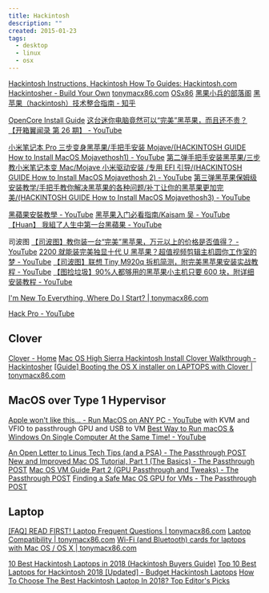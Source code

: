 ```yaml
---
title: Hackintosh
description: ""
created: 2015-01-23
tags:
  - desktop
  - linux
  - osx
---
```


[Hackintosh Instructions, Hackintosh How To Guides: Hackintosh.com](http://www.hackintosh.com/)
[Hackintosher - Build Your Own](https://hackintosher.com/)
[tonymacx86.com](http://www.tonymacx86.com/)
[OSx86](http://wiki.osx86project.org/wiki/index.php/Main_Page)
[黑果小兵的部落阁](https://blog.daliansky.net/)
[黑苹果（hackintosh）技术整合指南 - 知乎](https://zhuanlan.zhihu.com/p/59202039)

[OpenCore Install Guide](https://dortania.github.io/OpenCore-Install-Guide/)
[这台迷你电脑竟然可以“完美”黑苹果，而且还不贵？【开箱翼闻录 第 26 期】 - YouTube](https://www.youtube.com/watch?v=d1olPsGzfGo)

[小米笔记本 Pro 三步变身黑苹果/手把手安装 Mojave/(HACKINTOSH GUIDE How to Install MacOS Mojavethosh1) - YouTube](https://www.youtube.com/watch?v=6Ef_ktXA6_s)
[第二弹手把手安装黑苹果/三步教小米笔记本变 Mac/Mojave 小米驱动安装 /专用 EFI 引导/(HACKINTOSH GUIDE How to Install MacOS Mojavethosh 2) - YouTube](https://www.youtube.com/watch?v=M0GqNuJvvj8)
[第三弹黑苹果保姆级安装教学/手把手教你解决黑苹果的各种问题/补丁让你的黑苹果更加完美/(HACKINTOSH GUIDE How to Install MacOS Mojavethosh3) - YouTube](https://www.youtube.com/watch?v=C47jJD879SE)

[黑蘋果安裝教學 - YouTube](https://www.youtube.com/playlist?list=PL0DjVqdYfD5x7wbxiU0NK0coievRMV6m_)
[黑苹果入门必看指南/Kaisam 吴 - YouTube](https://www.youtube.com/playlist?list=PL0S-cr-cd0sl5JNjvAj7f6VMwL66bFTbz)
[【Huan】 我組了人生中第一台黑蘋果 - YouTube](https://www.youtube.com/watch?v=RRQT9qZeu6g)

司波图
[【司波图】教你装一台“完美”黑苹果，万元以上的价格是否值得？ - YouTube](https://www.youtube.com/watch?v=m9MneUwOuk0)
[2200 就能装完美独显十代 U 黑苹果？超值视频剪辑主机圆你工作室的梦 - YouTube](https://www.youtube.com/watch?v=RXI5lNQrQoU)
[【司波图】联想 Tiny M920q 拆机简测，附完美黑苹果安装实战教程 - YouTube](https://www.youtube.com/watch?v=aktkKppp1MA)
[【图捡垃圾】90%人都够用的黑苹果小主机只要 600 块，附详细安装教程 - YouTube](https://www.youtube.com/watch?v=EN0pD_6pf8o)

[I'm New To Everything, Where Do I Start? | tonymacx86.com](https://www.tonymacx86.com/threads/im-new-to-everything-where-do-i-start.104542/)

[Hack Pro - YouTube](https://www.youtube.com/playlist?list=PL8mG-RkN2uTwt-f57H_iZsiLjdzmPPSMF)

## Clover

[Clover - Home](https://clover-wiki.zetam.org/home)
[Mac OS High Sierra Hackintosh Install Clover Walkthrough - Hackintosher](https://hackintosher.com/guides/macos-high-sierra-hackintosh-install-clover-walkthrough/)
[[Guide] Booting the OS X installer on LAPTOPS with Clover | tonymacx86.com](https://www.tonymacx86.com/threads/guide-booting-the-os-x-installer-on-laptops-with-clover.148093/)

## MacOS over Type 1 Hypervisor

[Apple won't like this... - Run MacOS on ANY PC - YouTube](https://www.youtube.com/watch?v=ATnpEOo3GJA) with KVM and VFIO to passthrough GPU and USB to VM
[Best Way to Run macOS & Windows On Single Computer At the Same Time! - YouTube](https://www.youtube.com/watch?v=jdYyfoZcgJI)

[An Open Letter to Linus Tech Tips (and a PSA) - The Passthrough POST](https://passthroughpo.st/an-open-letter-to-linus-tech-tips-and-a-psa/)
[New and Improved Mac OS Tutorial, Part 1 (The Basics) - The Passthrough POST](https://passthroughpo.st/new-and-improved-mac-os-tutorial-part-1-the-basics/)
[Mac OS VM Guide Part 2 (GPU Passthrough and Tweaks) - The Passthrough POST](https://passthroughpo.st/mac-os-vm-guide-part-2-gpu-passthrough-and-tweaks/)
[Finding a Safe Mac OS GPU for VMs - The Passthrough POST](https://passthroughpo.st/finding-a-safe-mac-os-gpu-for-vms/)

## Laptop

[[FAQ] READ FIRST! Laptop Frequent Questions | tonymacx86.com](https://www.tonymacx86.com/threads/faq-read-first-laptop-frequent-questions.164990/)
[Laptop Compatibility | tonymacx86.com](https://www.tonymacx86.com/threads/laptop-compatibility.106791/)
[Wi-Fi (and Bluetooth) cards for laptops with Mac OS / OS X | tonymacx86.com](https://www.tonymacx86.com/threads/wi-fi-and-bluetooth-cards-for-laptops-with-mac-os-os-x.97099/)

[10 Best Hackintosh Laptops in 2018 (Hackintosh Buyers Guide)](https://protechlists.com/hackintosh-laptops/)
[Top 10 Best Laptops for Hackintosh 2018 [Updated] - Budget Hackintosh Laptops](https://blazinglist.com/top-10-best-laptops-hackintosh-2015/)
[How To Choose The Best Hackintosh Laptop In 2018? Top Editor's Picks](https://lappiemag.com/best-laptop/best-hackintosh-laptop)

